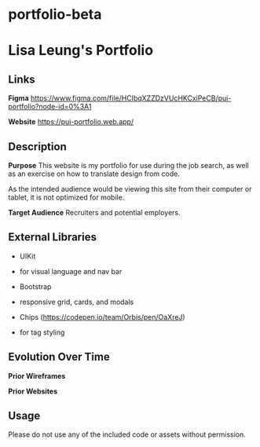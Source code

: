 # portfolio-beta
# Lisa Leung's Portfolio

## Links 

**Figma** 
https://www.figma.com/file/HCIbqXZZDzVUcHKCxiPeCB/pui-portfolio?node-id=0%3A1 

**Website**
https://pui-portfolio.web.app/

## Description
**Purpose**
This website is my portfolio for use during the job search, as well as an exercise on how to translate design from code. 

As the intended audience would be viewing this site from their computer or tablet, it is not optimized for mobile.

**Target Audience**
Recruiters and potential employers.

## External Libraries
* UIKit
- for visual language and nav bar
* Bootstrap
- responsive grid, cards, and modals
* Chips (https://codepen.io/team/Orbis/pen/OaXreJ)
- for tag styling

## Evolution Over Time
**Prior Wireframes**

**Prior Websites**


## Usage
Please do not use any of the included code or assets without permission.